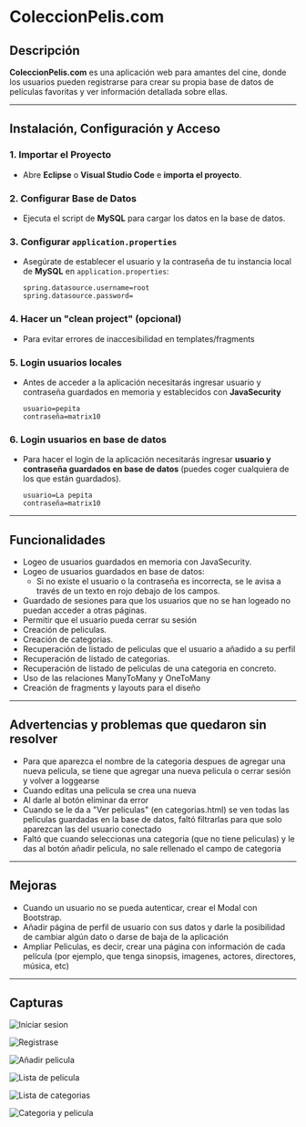 # ColeccionPelis.com

## Descripción
**ColeccionPelis.com** es una aplicación web para amantes del cine, donde los usuarios pueden registrarse para crear su propia base de datos de películas favoritas y ver información detallada sobre ellas.

---

## Instalación, Configuración y Acceso

### 1. Importar el Proyecto  
- Abre **Eclipse** o **Visual Studio Code** e **importa el proyecto**.

### 2️. Configurar Base de Datos  
- Ejecuta el script de **MySQL** para cargar los datos en la base de datos.

### 3️. Configurar `application.properties`  
- Asegúrate de establecer el usuario y la contraseña de tu instancia local de **MySQL** en `application.properties`:  

  ```properties
  spring.datasource.username=root
  spring.datasource.password=

### 4. Hacer un "clean project" (opcional)
- Para evitar errores de inaccesibilidad en templates/fragments

### 5. Login usuarios locales
- Antes de acceder a la aplicación necesitarás ingresar usuario y contraseña guardados en memoria y establecidos con **JavaSecurity**
  ```properties
  usuario=pepita
  contraseña=matrix10

### 6. Login usuarios en base de datos
- Para hacer el login de la aplicación necesitarás ingresar **usuario y contraseña guardados en base de datos** (puedes coger cualquiera de los que están guardados).
  ```properties
  usuario=La pepita
  contraseña=matrix10

---

## Funcionalidades
- Logeo de usuarios guardados en memoria con JavaSecurity.
- Logeo de usuarios guardados en base de datos:
	- Si no existe el usuario o la contraseña es incorrecta, se le avisa a través de un texto en rojo debajo de los campos.
- Guardado de sesiones para que los usuarios que no se han logeado no puedan acceder a otras páginas.
- Permitir que el usuario pueda cerrar su sesión
- Creación de peliculas.
- Creación de categorias.
- Recuperación de listado de peliculas que el usuario a añadido a su perfil
- Recuperación de listado de categorias.
- Recuperación de listado de peliculas de una categoria en concreto.
- Uso de las relaciones ManyToMany y OneToMany
- Creación de fragments y layouts para el diseño

---

## Advertencias y problemas que quedaron sin resolver
- Para que aparezca el nombre de la categoria despues de agregar una nueva pelicula, se tiene que agregar una nueva pelicula o cerrar sesión y volver a loggearse
- Cuando editas una pelicula se crea una nueva
- Al darle al botón eliminar da error
- Cuando se le da a "Ver peliculas" (en categorias.html) se ven todas las peliculas guardadas en la base de datos, faltó filtrarlas para que solo aparezcan las del usuario conectado
- Faltó que cuando seleccionas una categoria (que no tiene peliculas) y le das al botón añadir pelicula, no sale rellenado el campo de categoria

---

## Mejoras
- Cuando un usuario no se pueda autenticar, crear el Modal con Bootstrap.
- Añadir página de perfil de usuario con sus datos y darle la posibilidad de cambiar algún dato o darse de baja de la aplicación
- Ampliar Peliculas, es decir, crear una página con información de cada película (por ejemplo, que tenga sinopsis, imagenes, actores, directores, música, etc)

---

## Capturas

![Iniciar sesion](./Imagenes/iniciar.png)

![Registrase](./Imagenes/registro.png)

![Añadir pelicula](./Imagenes/crear-pelicula.png)

![Lista de pelicula](./Imagenes/listado.png)

![Lista de categorias](./Imagenes/categorias.png)

![Categoria y pelicula](./Imagenes/categoria-pelicula.png)